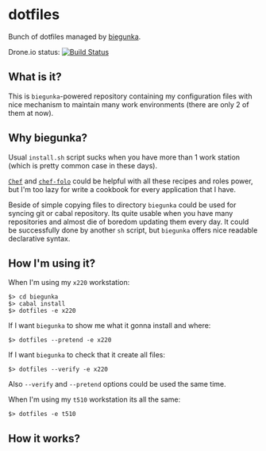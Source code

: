 # dotfiles

Bunch of dotfiles managed by [biegunka](https://github.com/biegunka).

Drone.io status: [![Build Status](https://drone.io/github.com/dmalikov/dotfiles/status.png)](https://drone.io/github.com/dmalikov/dotfiles/latest)

## What is it?

This is `biegunka`-powered repository containing my configuration files with
nice mechanism to maintain many work environments (there are only 2 of them
at now).

## Why biegunka?

Usual `install.sh` script sucks when you have more than 1 work station (which
is pretty common case in these days).

[`Chef`](https://github.com/opscode/chef) and
[`chef-folo`](http://docs.opscode.com/chef_solo.html) could be helpful with all
these recipes and roles power, but I'm too lazy for write a cookbook for every
application that I have.

Beside of simple copying files to directory `biegunka` could be used for
syncing git or cabal repository. Its quite usable when you have many
repositories and almost die of boredom updating them every day. It could be
successfully done by another `sh` script, but `biegunka` offers nice readable
declarative syntax.

## How I'm using it?

When I'm using my `x220` workstation:

    $> cd biegunka
    $> cabal install
    $> dotfiles -e x220

If I want `biegunka` to show me what it gonna install and where:

    $> dotfiles --pretend -e x220

If I want `biegunka` to check that it create all files:

    $> dotfiles --verify -e x220

Also `--verify` and `--pretend` options could be used the same time.

When I'm using my `t510` workstation its all the same:

    $> dotfiles -e t510

## How it works?

